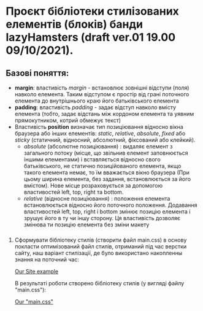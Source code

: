 # Проєкт бібліотеки стилізованих елементів (блоків) банди lazyHamsters (draft ver.01 19.00 09/10/2021).

## Базові поняття:
   - **margin**:
      властивість *margin* - встановлює зовнішні відступи (поля) навколо елемента. Таким відступом є простір від грані поточного елемента до внутрішнього краю його батьківського елемента
   - **padding**:
      властивість *padding* - задає відступ навколо вмісту елемента (тобто, задає відстань між кордоном елемента та уявним прямокутником, котрий обмежує текст)
   - Властивість **position** визначає тип позиціювання відносно вікна браузера або інших елементів: *static*, *relative*, *absolute*, *fixed* або *sticky* (статичний, відносний, абсолютний, фіксований або клейкий). 
      - *absolute* (абсолютне позиціювання) : видаляє елемент з загального потоку (місце, що звільнив елемент заповнюється іншими елементами) і вставляється відносно свого батьківського, не статично позиційованого елемента, якщо такого елемента немає, то їм вважається вікно браузера (При цьому ширина елемента, без задання, встановлюється за його вмістом). Нове місце розраховується за допомогою властивостей left, top, right та bottom.
      - *relative* (відносне позиціювання) : положення елемента встановлюється відносно його поточного положення. Додавання властивостей left, top, right і bottom змінює позицію елемента і зрушує його в ту чи іншу сторону. Ця властивість дозволяє змінюва ти позицію елемента без зміни макету
### 
 
 
1. Сформувати бібліотеку стилів (створити файл main.css) в основу покласти оптимізований файл стилів, отриманий під час верстки сайту, 
   наш варіант стилізації, де було використано накопленны знання на поточний час:
   
      [Our Site example](https://lazyhamsters.github.io/lazyHamsters/)
      
      В результаті роботи створено бібліотеку стилів (у вигляді файлу "main.css"): 
      
      [Our "main.css"](https://github.com/lazyHamsters/lazyHamsters/blob/main/css/main.css)

